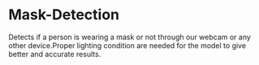 # Mask-Detection
Detects if a person is wearing a mask or not through our webcam or any other device.Proper lighting condition are needed for the model to give better and accurate results.
